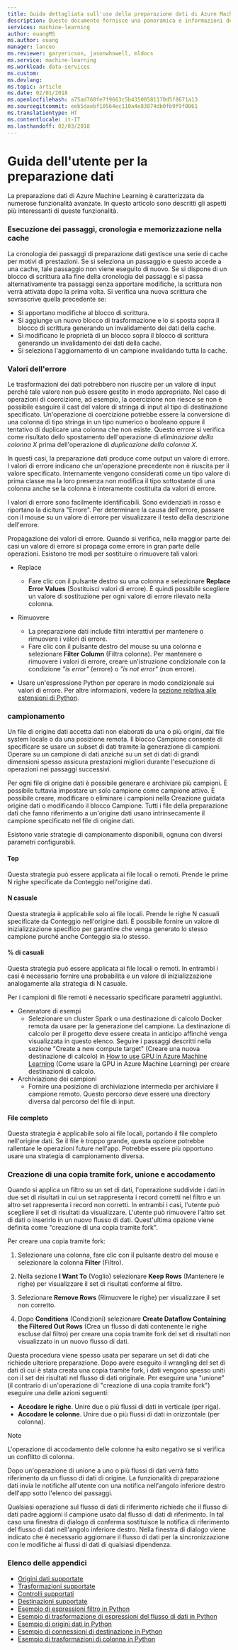 ```yaml
---
title: Guida dettagliata sull'uso della preparazione dati di Azure Machine Learning | Microsoft Docs
description: Questo documento fornisce una panoramica e informazioni dettagliate su come risolvere i problemi relativi ai dati nella preparazione dati di Azure Machine Learning
services: machine-learning
author: euangMS
ms.author: euang
manager: lanceo
ms.reviewer: garyericson, jasonwhowell, mldocs
ms.service: machine-learning
ms.workload: data-services
ms.custom: 
ms.devlang: 
ms.topic: article
ms.date: 02/01/2018
ms.openlocfilehash: a75ad760fe7f9663c5b43500581170d5f8671a13
ms.sourcegitcommit: eeb5daebf10564ec110a4e83874db0fb9f9f8061
ms.translationtype: HT
ms.contentlocale: it-IT
ms.lasthandoff: 02/03/2018
---
```

# <a name="data-preparations-user-guide"></a>Guida dell'utente per la preparazione dati 
La preparazione dati di Azure Machine Learning è caratterizzata da numerose funzionalità avanzate. In questo articolo sono descritti gli aspetti più interessanti di queste funzionalità.

### <a name="step-execution-history-and-caching"></a>Esecuzione dei passaggi, cronologia e memorizzazione nella cache 
La cronologia dei passaggi di preparazione dati gestisce una serie di cache per motivi di prestazioni. Se si seleziona un passaggio e questo accede a una cache, tale passaggio non viene eseguito di nuovo. Se si dispone di un blocco di scrittura alla fine della cronologia dei passaggi e si passa alternativamente tra passaggi senza apportare modifiche, la scrittura non verrà attivata dopo la prima volta. Si verifica una nuova scrittura che sovrascrive quella precedente se:

- Si apportano modifiche al blocco di scrittura.
- Si aggiunge un nuovo blocco di trasformazione e lo si sposta sopra il blocco di scrittura generando un invalidamento dei dati della cache.
- Si modificano le proprietà di un blocco sopra il blocco di scrittura generando un invalidamento dei dati della cache.
- Si seleziona l'aggiornamento di un campione invalidando tutta la cache.

### <a name="error-values"></a>Valori dell'errore

Le trasformazioni dei dati potrebbero non riuscire per un valore di input perché tale valore non può essere gestito in modo appropriato. Nel caso di operazioni di coercizione, ad esempio, la coercizione non riesce se non è possibile eseguire il cast del valore di stringa di input al tipo di destinazione specificato. Un'operazione di coercizione potrebbe essere la conversione di una colonna di tipo stringa in un tipo numerico o booleano oppure il tentativo di duplicare una colonna che non esiste. Questo errore si verifica come risultato dello spostamento dell'operazione di *eliminazione della colonna X* prima dell'operazione di *duplicazione della colonna X*.

In questi casi, la preparazione dati produce come output un valore di errore. I valori di errore indicano che un'operazione precedente non è riuscita per il valore specificato. Internamente vengono considerati come un tipo valore di prima classe ma la loro presenza non modifica il tipo sottostante di una colonna anche se la colonna è interamente costituita da valori di errore.

I valori di errore sono facilmente identificabili. Sono evidenziati in rosso e riportano la dicitura "Errore". Per determinare la causa dell'errore, passare con il mouse su un valore di errore per visualizzare il testo della descrizione dell'errore.

Propagazione dei valori di errore. Quando si verifica, nella maggior parte dei casi un valore di errore si propaga come errore in gran parte delle operazioni. Esistono tre modi per sostituire o rimuovere tali valori:

* Replace
    -  Fare clic con il pulsante destro su una colonna e selezionare **Replace Error Values** (Sostituisci valori di errore). È quindi possibile scegliere un valore di sostituzione per ogni valore di errore rilevato nella colonna.

* Rimuovere
    - La preparazione dati include filtri interattivi per mantenere o rimuovere i valori di errore.
    - Fare clic con il pulsante destro del mouse su una colonna e selezionare **Filter Column** (Filtra colonna). Per mantenere o rimuovere i valori di errore, creare un'istruzione condizionale con la condizione *"is error"* (errore) o *"is not error"* (non errore).

* Usare un'espressione Python per operare in modo condizionale sui valori di errore. Per altre informazioni, vedere la [sezione relativa alle estensioni di Python](data-prep-python-extensibility-overview.md).

### <a name="sampling"></a>campionamento
Un file di origine dati accetta dati non elaborati da una o più origini, dal file system locale o da una posizione remota. Il blocco Campione consente di specificare se usare un subset di dati tramite la generazione di campioni. Operare su un campione di dati anziché su un set di dati di grandi dimensioni spesso assicura prestazioni migliori durante l'esecuzione di operazioni nei passaggi successivi.

Per ogni file di origine dati è possibile generare e archiviare più campioni. È possibile tuttavia impostare un solo campione come campione attivo. È possibile creare, modificare o eliminare i campioni nella Creazione guidata origine dati o modificando il blocco Campione. Tutti i file della preparazione dati che fanno riferimento a un'origine dati usano intrinsecamente il campione specificato nel file di origine dati.

Esistono varie strategie di campionamento disponibili, ognuna con diversi parametri configurabili.

#### <a name="top"></a>Top
Questa strategia può essere applicata ai file locali o remoti. Prende le prime N righe specificate da Conteggio nell'origine dati.

#### <a name="random-n"></a>N casuale 
Questa strategia è applicabile solo ai file locali. Prende le righe N casuali specificate da Conteggio nell'origine dati. È possibile fornire un valore di inizializzazione specifico per garantire che venga generato lo stesso campione purché anche Conteggio sia lo stesso.

#### <a name="random-"></a>% di casuali 
Questa strategia può essere applicata ai file locali o remoti. In entrambi i casi è necessario fornire una probabilità e un valore di inizializzazione analogamente alla strategia di N casuale.

Per i campioni di file remoti è necessario specificare parametri aggiuntivi.

- Generatore di esempi 
  - Selezionare un cluster Spark o una destinazione di calcolo Docker remota da usare per la generazione del campione. La destinazione di calcolo per il progetto deve essere creata in anticipo affinché venga visualizzata in questo elenco. Seguire i passaggi descritti nella sezione "Create a new compute target" (Creare una nuova destinazione di calcolo) in [How to use GPU in Azure Machine Learning](how-to-use-gpu.md) (Come usare la GPU in Azure Machine Learning) per creare destinazioni di calcolo.
- Archiviazione dei campioni 
  - Fornire una posizione di archiviazione intermedia per archiviare il campione remoto. Questo percorso deve essere una directory diversa dal percorso del file di input.

#### <a name="full-file"></a>File completo 
Questa strategia è applicabile solo ai file locali, portando il file completo nell'origine dati. Se il file è troppo grande, questa opzione potrebbe rallentare le operazioni future nell'app. Potrebbe essere più opportuno usare una strategia di campionamento diversa.


### <a name="fork-merge-and-append"></a>Creazione di una copia tramite fork, unione e accodamento

Quando si applica un filtro su un set di dati, l'operazione suddivide i dati in due set di risultati in cui un set rappresenta i record corretti nel filtro e un altro set rappresenta i record non corretti. In entrambi i casi, l'utente può scegliere il set di risultati da visualizzare. L'utente può rimuovere l'altro set di dati o inserirlo in un nuovo flusso di dati. Quest'ultima opzione viene definita come "creazione di una copia tramite fork".

Per creare una copia tramite fork: 
1. Selezionare una colonna, fare clic con il pulsante destro del mouse e selezionare la colonna **Filter** (Filtro).

2. Nella sezione **I Want To** (Voglio) selezionare **Keep Rows** (Mantenere le righe) per visualizzare il set di risultati conforme al filtro.

3. Selezionare **Remove Rows** (Rimuovere le righe) per visualizzare il set non corretto.

4. Dopo **Conditions** (Condizioni) selezionare **Create Dataflow Containing the Filtered Out Rows** (Crea un flusso di dati contenente le righe escluse dal filtro) per creare una copia tramite fork del set di risultati non visualizzato in un nuovo flusso di dati.


Questa procedura viene spesso usata per separare un set di dati che richiede ulteriore preparazione. Dopo avere eseguito il wrangling del set di dati di cui è stata creata una copia tramite fork, i dati vengono spesso uniti con il set dei risultati nel flusso di dati originale. Per eseguire una "unione" (il contrario di un'operazione di "creazione di una copia tramite fork") eseguire una delle azioni seguenti:

- **Accodare le righe**. Unire due o più flussi di dati in verticale (per riga). 
- **Accodare le colonne**. Unire due o più flussi di dati in orizzontale (per colonna).


>[!NOTE]
>L'operazione di accodamento delle colonne ha esito negativo se si verifica un conflitto di colonna.


Dopo un'operazione di unione a uno o più flussi di dati verrà fatto riferimento da un flusso di dati di origine. La funzionalità di preparazione dati invia le notifiche all'utente con una notifica nell'angolo inferiore destro dell'app sotto l'elenco dei passaggi.


Qualsiasi operazione sul flusso di dati di riferimento richiede che il flusso di dati padre aggiorni il campione usato dal flusso di dati di riferimento. In tal caso una finestra di dialogo di conferma sostituisce la notifica di riferimento del flusso di dati nell'angolo inferiore destro. Nella finestra di dialogo viene indicato che è necessario aggiornare il flusso di dati per la sincronizzazione con le modifiche ai flussi di dati di qualsiasi dipendenza.

### <a name="list-of-appendices"></a>Elenco delle appendici 
* [Origini dati supportate](data-prep-appendix2-supported-data-sources.md)  
* [Trasformazioni supportate](data-prep-appendix3-supported-transforms.md)  
* [Controlli supportati](data-prep-appendix4-supported-inspectors.md)  
* [Destinazioni supportate](data-prep-appendix5-supported-destinations.md)  
* [Esempio di espressioni filtro in Python](data-prep-appendix6-sample-filter-expressions-python.md)  
* [Esempio di trasformazione di espressioni del flusso di dati in Python](data-prep-appendix7-sample-transform-data-flow-python.md)  
* [Esempio di origini dati in Python](data-prep-appendix8-sample-source-connections-python.md)  
* [Esempio di connessioni di destinazione in Python](data-prep-appendix9-sample-destination-connections-python.md)  
* [Esempio di trasformazioni di colonna in Python](data-prep-appendix10-sample-custom-column-transforms-python.md)  
